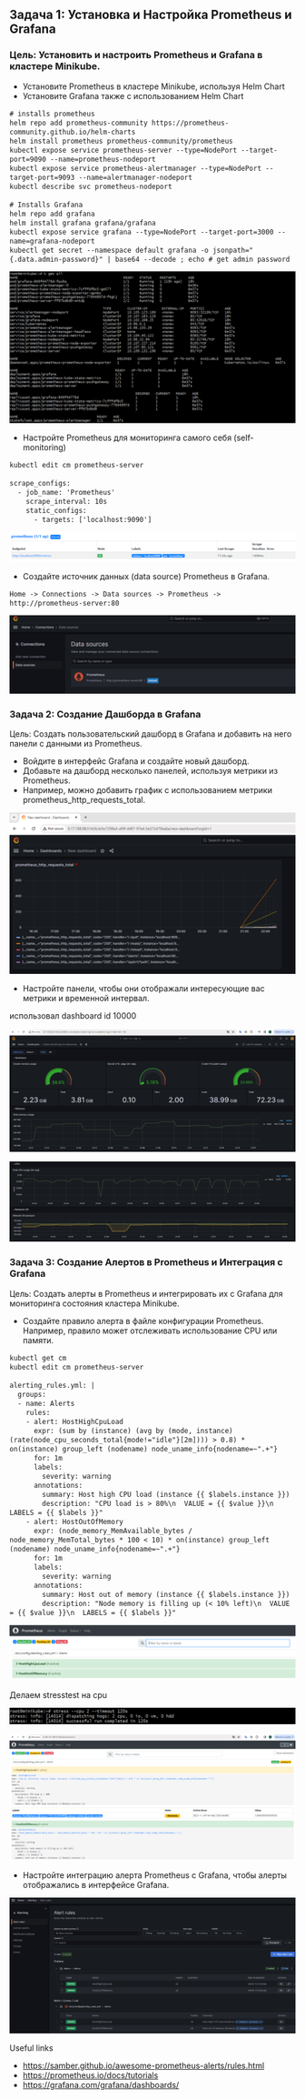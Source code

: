 ## Задача 1: Установка и Настройка Prometheus и Grafana

### Цель: Установить и настроить Prometheus и Grafana в кластере Minikube.

- Установите Prometheus в кластере Minikube, используя Helm Chart
- Установите Grafana также с использованием Helm Chart

```
# installs prometheus 
helm repo add prometheus-community https://prometheus-community.github.io/helm-charts
helm install prometheus prometheus-community/prometheus
kubectl expose service prometheus-server --type=NodePort --target-port=9090 --name=prometheus-nodeport
kubectl expose service prometheus-alertmanager --type=NodePort --target-port=9093 --name=alertmanager-nodeport
kubectl describe svc prometheus-nodeport

# Installs Grafana
helm repo add grafana 
helm install grafana grafana/grafana
kubectl expose service grafana --type=NodePort --target-port=3000 --name=grafana-nodeport
kubectl get secret --namespace default grafana -o jsonpath="{.data.admin-password}" | base64 --decode ; echo # get admin password
```

![mon_stack.PNG](img%2Fmon_stack.PNG)

- Настройте Prometheus для мониторинга самого себя (self-monitoring)

```
kubectl edit cm prometheus-server

scrape_configs:
  - job_name: 'Prometheus'
    scrape_interval: 10s
    static_configs:
      - targets: ['localhost:9090']
```
![pm-target.PNG](img%2Fpm-target.PNG)

- Создайте источник данных (data source) Prometheus в Grafana.

```
Home -> Connections -> Data sources -> Prometheus -> http://prometheus-server:80

```

![ds.PNG](img%2Fds.PNG)

### Задача 2: Создание Дашборда в Grafana

Цель: Создать пользовательский дашборд в Grafana и добавить на него панели с данными из Prometheus.
- Войдите в интерфейс Grafana и создайте новый дашборд.
- Добавьте на дашборд несколько панелей, используя метрики из Prometheus.
- Например, можно добавить график с использованием метрики prometheus_http_requests_total.

![gf_dash.PNG](img%2Fgf_dash.PNG)

- Настройте панели, чтобы они отображали интересующие вас метрики и временной интервал.

использовал dashboard id 10000 

![cl_mon.PNG](img%2Fcl_mon.PNG)

![cl_mon2.PNG](img%2Fcl_mon2.PNG) 


### Задача 3: Создание Алертов в Prometheus и Интеграция с Grafana

Цель: Создать алерты в Prometheus и интегрировать их с Grafana для мониторинга состояния кластера Minikube.

- Создайте правило алерта в файле конфигурации Prometheus. Например, правило может отслеживать использование CPU или памяти.

```
kubectl get cm
kubectl edit cm prometheus-server

alerting_rules.yml: |
  groups:
  - name: Alerts
    rules:        
    - alert: HostHighCpuLoad
      expr: (sum by (instance) (avg by (mode, instance) (rate(node_cpu_seconds_total{mode!="idle"}[2m]))) > 0.8) * on(instance) group_left (nodename) node_uname_info{nodename=~".+"}
      for: 1m
      labels:
        severity: warning
      annotations:
        summary: Host high CPU load (instance {{ $labels.instance }})
        description: "CPU load is > 80%\n  VALUE = {{ $value }}\n  LABELS = {{ $labels }}"
    - alert: HostOutOfMemory
      expr: (node_memory_MemAvailable_bytes / node_memory_MemTotal_bytes * 100 < 10) * on(instance) group_left (nodename) node_uname_info{nodename=~".+"}
      for: 1m
      labels:
        severity: warning
      annotations:
        summary: Host out of memory (instance {{ $labels.instance }})
        description: "Node memory is filling up (< 10% left)\n  VALUE = {{ $value }}\n  LABELS = {{ $labels }}"

```

![a_rules.PNG](img%2Fa_rules.PNG)

Делаем stresstest на cpu

![s_test.PNG](img%2Fs_test.PNG)

![pm_alerts.PNG](img%2Fpm_alerts.PNG)


- Настройте интеграцию алерта Prometheus с Grafana, чтобы алерты отображались в интерфейсе Grafana.

![gr_alerts.PNG](img%2Fgr_alerts.PNG)

Useful links
- https://samber.github.io/awesome-prometheus-alerts/rules.html 
- https://prometheus.io/docs/tutorials
- https://grafana.com/grafana/dashboards/






